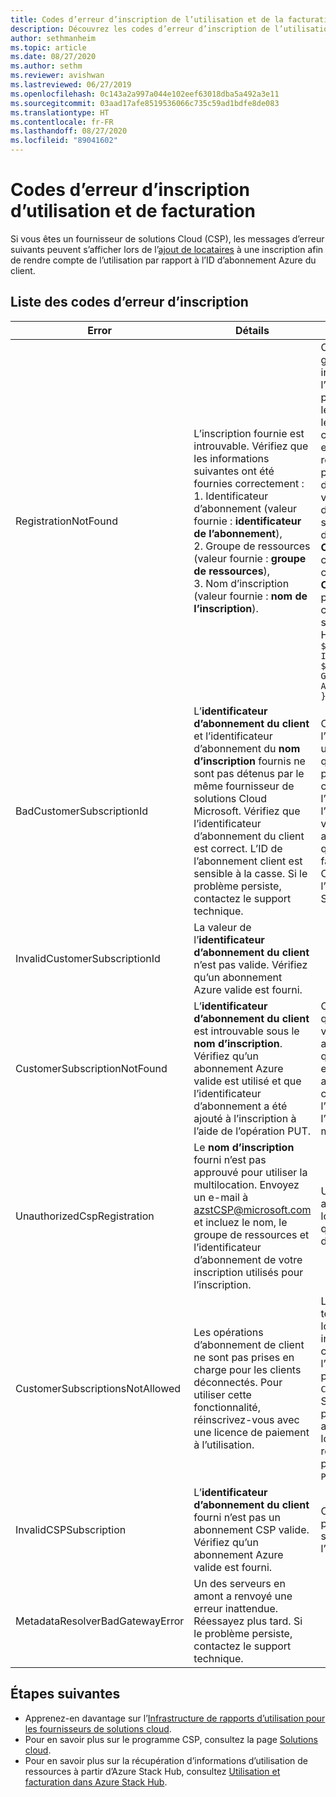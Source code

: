 ```yaml
---
title: Codes d’erreur d’inscription de l’utilisation et de la facturation dans Azure Stack Hub
description: Découvrez les codes d’erreur d’inscription de l’utilisation et de la facturation dans Azure Stack Hub.
author: sethmanheim
ms.topic: article
ms.date: 08/27/2020
ms.author: sethm
ms.reviewer: avishwan
ms.lastreviewed: 06/27/2019
ms.openlocfilehash: 0c143a2a997a044e102eef63018dba5a492a3e11
ms.sourcegitcommit: 03aad17afe8519536066c735c59ad1bdfe8de083
ms.translationtype: HT
ms.contentlocale: fr-FR
ms.lasthandoff: 08/27/2020
ms.locfileid: "89041602"
---
```

# <a name="usage-and-billing-registration-error-codes"></a>Codes d’erreur d’inscription d’utilisation et de facturation

Si vous êtes un fournisseur de solutions Cloud (CSP), les messages d’erreur suivants peuvent s’afficher lors de l’[ajout de locataires](azure-stack-csp-ref-operations.md#add-tenant-to-registration) à une inscription afin de rendre compte de l’utilisation par rapport à l’ID d’abonnement Azure du client.

## <a name="list-of-registration-error-codes"></a>Liste des codes d’erreur d’inscription

| Error   | Détails  | Commentaires  |
|---|---|---|
| RegistrationNotFound | L’inscription fournie est introuvable. Vérifiez que les informations suivantes ont été fournies correctement :<br>1. Identificateur d’abonnement (valeur fournie : **identificateur de l’abonnement**),<br>2. Groupe de ressources (valeur fournie : **groupe de ressources**),<br>3. Nom d’inscription (valeur fournie : **nom de l’inscription**). | Cette erreur se produit généralement quand les informations pointant vers l’inscription initiale ne sont pas correctes. Pour vérifier le groupe de ressources et le nom de votre inscription, consultez le portail Azure, en répertoriant toutes les ressources. Si vous trouvez plusieurs ressources d’inscription, examinez la valeur **CloudDeploymentID** dans les propriétés, puis sélectionnez l’inscription dont la valeur **CloudDeploymentID** correspond à celle de votre cloud. Pour trouver la valeur **CloudDeploymentID**, vous pouvez utiliser la commande PowerShell suivante sur Azure Stack Hub :<br>`$azureStackStampInfo = Invoke-Command -Session $session -ScriptBlock { Get-AzureStackStampInformation }` |
| BadCustomerSubscriptionId | L’**identificateur d’abonnement du client** et l’identificateur d’abonnement du **nom d’inscription** fournis ne sont pas détenus par le même fournisseur de solutions Cloud Microsoft. Vérifiez que l’identificateur d’abonnement du client est correct. L’ID de l’abonnement client est sensible à la casse. Si le problème persiste, contactez le support technique. | Cette erreur survient quand l’abonnement du client est un abonnement CSP, mais qu’il est associé à un partenaire CSP différent de celui auquel est associé l’abonnement utilisé pour l’inscription initiale. Cette vérification est effectuée afin d’éviter une situation qui entraînerait la facturation d’un partenaire CSP non responsable de l’environnement Azure Stack Hub utilisé. |
| InvalidCustomerSubscriptionId  | La valeur de l’**identificateur d’abonnement du client** n’est pas valide. Vérifiez qu’un abonnement Azure valide est fourni. |   |
| CustomerSubscriptionNotFound  | L’**identificateur d’abonnement du client** est introuvable sous le **nom d’inscription**. Vérifiez qu’un abonnement Azure valide est utilisé et que l’identificateur d’abonnement a été ajouté à l’inscription à l’aide de l’opération PUT. | Cette erreur se produit quand vous tentez de vérifier qu’un locataire a été ajouté à un abonnement et que l’abonnement du client est introuvable pour être associé à l’inscription. Le client n’a pas été ajouté à l’inscription, ou l’ID de l’abonnement a été écrit de manière incorrecte. |
| UnauthorizedCspRegistration | Le **nom d’inscription** fourni n’est pas approuvé pour utiliser la multilocation. Envoyez un e-mail à azstCSP@microsoft.com et incluez le nom, le groupe de ressources et l’identificateur d’abonnement de votre inscription utilisés pour l’inscription. | Une inscription doit être approuvée pour la multi-location par Microsoft avant que vous puissiez y ajouter des locataires. |
| CustomerSubscriptionsNotAllowed | Les opérations d’abonnement de client ne sont pas prises en charge pour les clients déconnectés. Pour utiliser cette fonctionnalité, réinscrivez-vous avec une licence de paiement à l’utilisation. | L’inscription à laquelle vous tentez d’ajouter des locataires est une inscription de capacité. Par conséquent, lorsque l’inscription a été créée, le paramètre `BillingModel Capacity` a été utilisé. Seules les inscriptions avec paiement à l’utilisation sont autorisées à ajouter des locataires. Vous devez vous réinscrire en utilisant le paramètre `BillingModel PayAsYouUse`. |
| InvalidCSPSubscription | L’**identificateur d’abonnement du client** fourni n’est pas un abonnement CSP valide. Vérifiez qu’un abonnement Azure valide est fourni. | Cette erreur est probablement due à une saisie incorrecte de l’abonnement du client. |
| MetadataResolverBadGatewayError | Un des serveurs en amont a renvoyé une erreur inattendue. Réessayez plus tard. Si le problème persiste, contactez le support technique. |

## <a name="next-steps"></a>Étapes suivantes

- Apprenez-en davantage sur l’[Infrastructure de rapports d’utilisation pour les fournisseurs de solutions cloud](azure-stack-csp-ref-infrastructure.md).
- Pour en savoir plus sur le programme CSP, consultez la page [Solutions cloud](https://partner.microsoft.com/solutions/microsoft-cloud-solutions).
- Pour en savoir plus sur la récupération d’informations d’utilisation de ressources à partir d’Azure Stack Hub, consultez [Utilisation et facturation dans Azure Stack Hub](azure-stack-billing-and-chargeback.md).
